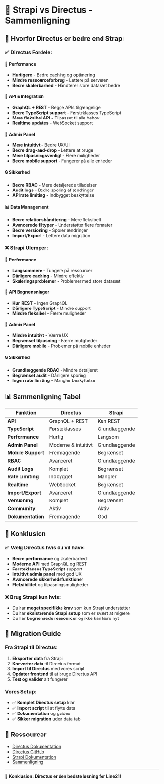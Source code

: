 # 🔄 Strapi vs Directus - Sammenligning

## 🎯 Hvorfor Directus er bedre end Strapi

### ✅ **Directus Fordele:**

#### 🚀 **Performance**
- **Hurtigere** - Bedre caching og optimering
- **Mindre ressourceforbrug** - Lettere på serveren
- **Bedre skalerbarhed** - Håndterer store datasæt bedre

#### 🔧 **API & Integration**
- **GraphQL + REST** - Begge APIs tilgængelige
- **Bedre TypeScript support** - Førsteklasses TypeScript
- **Mere fleksibel API** - Tilpasset til alle behov
- **Realtime updates** - WebSocket support

#### 🎨 **Admin Panel**
- **Mere intuitivt** - Bedre UX/UI
- **Bedre drag-and-drop** - Lettere at bruge
- **Mere tilpasningsvenligt** - Flere muligheder
- **Bedre mobile support** - Fungerer på alle enheder

#### 🔒 **Sikkerhed**
- **Bedre RBAC** - Mere detaljerede tilladelser
- **Audit logs** - Bedre sporing af ændringer
- **API rate limiting** - Indbygget beskyttelse

#### 📊 **Data Management**
- **Bedre relationshåndtering** - Mere fleksibelt
- **Avancerede filtyper** - Understøtter flere formater
- **Bedre versioning** - Sporer ændringer
- **Import/Export** - Lettere data migration

### ❌ **Strapi Ulemper:**

#### 🐌 **Performance**
- **Langsommere** - Tungere på ressourcer
- **Dårligere caching** - Mindre effektiv
- **Skaleringsproblemer** - Problemer med store datasæt

#### 🔧 **API Begrænsninger**
- **Kun REST** - Ingen GraphQL
- **Dårligere TypeScript** - Mindre support
- **Mindre fleksibel** - Færre muligheder

#### 🎨 **Admin Panel**
- **Mindre intuitivt** - Værre UX
- **Begrænset tilpasning** - Færre muligheder
- **Dårligere mobile** - Problemer på mobile enheder

#### 🔒 **Sikkerhed**
- **Grundlæggende RBAC** - Mindre detaljeret
- **Begrænset audit** - Dårligere sporing
- **Ingen rate limiting** - Mangler beskyttelse

## 📊 **Sammenligning Tabel**

| Funktion | Directus | Strapi |
|----------|----------|--------|
| **API** | GraphQL + REST | Kun REST |
| **TypeScript** | Førsteklasses | Grundlæggende |
| **Performance** | Hurtig | Langsom |
| **Admin Panel** | Moderne & intuitivt | Grundlæggende |
| **Mobile Support** | Fremragende | Begrænset |
| **RBAC** | Avanceret | Grundlæggende |
| **Audit Logs** | Komplet | Begrænset |
| **Rate Limiting** | Indbygget | Mangler |
| **Realtime** | WebSocket | Begrænset |
| **Import/Export** | Avanceret | Grundlæggende |
| **Versioning** | Komplet | Begrænset |
| **Community** | Aktiv | Aktiv |
| **Dokumentation** | Fremragende | God |

## 🎯 **Konklusion**

### ✅ **Vælg Directus hvis du vil have:**
- **Bedre performance** og skalerbarhed
- **Moderne API** med GraphQL og REST
- **Førsteklasses TypeScript** support
- **Intuitivt admin panel** med god UX
- **Avancerede sikkerhedsfunktioner**
- **Fleksibilitet** og tilpasningsmuligheder

### ❌ **Brug Strapi kun hvis:**
- Du har **meget specifikke krav** som kun Strapi understøtter
- Du har **eksisterende Strapi setup** som er svært at migrere
- Du har **begrænsede ressourcer** og ikke kan lære nyt

## 🚀 **Migration Guide**

### Fra Strapi til Directus:

1. **Eksporter data** fra Strapi
2. **Konverter data** til Directus format
3. **Import til Directus** med vores script
4. **Opdater frontend** til at bruge Directus API
5. **Test og valider** alt fungerer

### Vores Setup:
- ✅ **Komplet Directus setup** klar
- ✅ **Import script** til at flytte data
- ✅ **Dokumentation** og guides
- ✅ **Sikker migration** uden data tab

## 🔗 **Ressourcer**

- [Directus Dokumentation](https://docs.directus.io)
- [Directus GitHub](https://github.com/directus/directus)
- [Strapi Dokumentation](https://docs.strapi.io)
- [Sammenligning](https://directus.io/comparison)

---

**🎉 Konklusion: Directus er den bedste løsning for Line21!** 